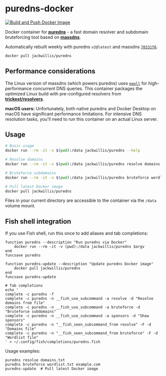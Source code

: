 # puredns-docker

[![Build and Push Docker Image](https://github.com/jackwillis/puredns-docker/actions/workflows/docker-build.yaml/badge.svg)](https://github.com/jackwillis/puredns-docker/actions/workflows/docker-build.yaml)

Docker container for [**puredns**](https://github.com/d3mondev/puredns) - a fast domain resolver and subdomain bruteforcing tool based on [**massdns**](https://github.com/blechschmidt/massdns).

Automatically rebuilt weekly with puredns `v2@latest` and massdns [`70331f6`](https://github.com/blechschmidt/massdns/commit/70331f618410de87d0eb478a290ec7f085831d4f).

```bash
docker pull jackwillis/puredns
```

## Performance considerations

The Linux version of massdns (which powers puredns) uses [`epoll`](https://en.wikipedia.org/wiki/Epoll) for high-performance concurrent DNS queries. This container packages the optimized Linux build with pre-configured resolvers from [**trickest/resolvers**](https://github.com/trickest/resolvers).

**macOS users:** Unfortunately, both native puredns and Docker Desktop on macOS have significant performance limitations. For intensive DNS resolution tasks, you'll need to run this container on an actual Linux server.

## Usage

```bash
# Basic usage
docker run --rm -it -v $(pwd):/data jackwillis/puredns --help

# Resolve domains
docker run --rm -it -v $(pwd):/data jackwillis/puredns resolve domains.txt

# Bruteforce subdomains
docker run --rm -it -v $(pwd):/data jackwillis/puredns bruteforce wordlist.txt example.com

# Pull latest Docker image
docker pull jackwillis/puredns
```

Files in your current directory are accessible to the container via the `/data` volume mount.

## Fish shell integration

If you use Fish shell, run this once to add aliases and tab completions:

```fish
function puredns --description "Run puredns via Docker"
    docker run --rm -it -v (pwd):/data jackwillis/puredns $argv
end
funcsave puredns

function puredns-update --description "Update puredns Docker image"
    docker pull jackwillis/puredns
end
funcsave puredns-update

# Tab completions
echo '
complete -c puredns -f
complete -c puredns -n __fish_use_subcommand -a resolve -d "Resolve domains from file"
complete -c puredns -n __fish_use_subcommand -a bruteforce -d "Bruteforce subdomains"
complete -c puredns -n __fish_use_subcommand -a sponsors -d "Show sponsors"
complete -c puredns -n "__fish_seen_subcommand_from resolve" -F -d "Domains file"
complete -c puredns -n "__fish_seen_subcommand_from bruteforce" -F -d "Wordlist file"
' > ~/.config/fish/completions/puredns.fish
```

Usage examples:

```fish
puredns resolve domains.txt
puredns bruteforce wordlist.txt example.com
puredns-update  # Pull latest Docker image
```
